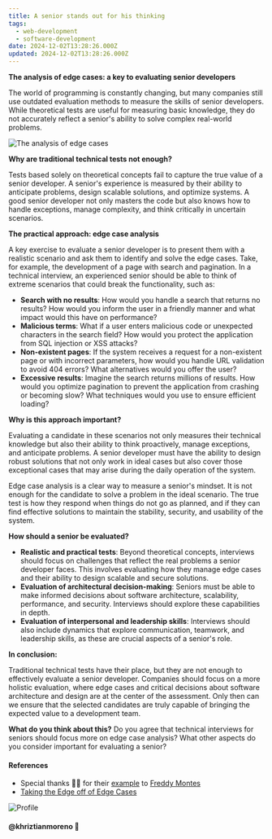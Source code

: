 ```yaml
---
title: A senior stands out for his thinking
tags:
  - web-development
  - software-development
date: 2024-12-02T13:28:26.000Z
updated: 2024-12-02T13:28:26.000Z
---
```


**The analysis of edge cases: a key to evaluating senior developers**

The world of programming is constantly changing, but many companies still use outdated evaluation methods to measure the skills of senior developers. While theoretical tests are useful for measuring basic knowledge, they do not accurately reflect a senior's ability to solve complex real-world problems.

![The analysis of edge cases](/posts/edge-cases.webp)

**Why are traditional technical tests not enough?**

Tests based solely on theoretical concepts fail to capture the true value of a senior developer. A senior's experience is measured by their ability to anticipate problems, design scalable solutions, and optimize systems. A good senior developer not only masters the code but also knows how to handle exceptions, manage complexity, and think critically in uncertain scenarios.

**The practical approach: edge case analysis**

A key exercise to evaluate a senior developer is to present them with a realistic scenario and ask them to identify and solve the edge cases. Take, for example, the development of a page with search and pagination. In a technical interview, an experienced senior should be able to think of extreme scenarios that could break the functionality, such as:

- **Search with no results**: How would you handle a search that returns no results? How would you inform the user in a friendly manner and what impact would this have on performance?
- **Malicious terms**: What if a user enters malicious code or unexpected characters in the search field? How would you protect the application from SQL injection or XSS attacks?
- **Non-existent pages**: If the system receives a request for a non-existent page or with incorrect parameters, how would you handle URL validation to avoid 404 errors? What alternatives would you offer the user?
- **Excessive results**: Imagine the search returns millions of results. How would you optimize pagination to prevent the application from crashing or becoming slow? What techniques would you use to ensure efficient loading?

**Why is this approach important?**

Evaluating a candidate in these scenarios not only measures their technical knowledge but also their ability to think proactively, manage exceptions, and anticipate problems. A senior developer must have the ability to design robust solutions that not only work in ideal cases but also cover those exceptional cases that may arise during the daily operation of the system.

Edge case analysis is a clear way to measure a senior's mindset. It is not enough for the candidate to solve a problem in the ideal scenario. The true test is how they respond when things do not go as planned, and if they can find effective solutions to maintain the stability, security, and usability of the system.

**How should a senior be evaluated?**

- **Realistic and practical tests**: Beyond theoretical concepts, interviews should focus on challenges that reflect the real problems a senior developer faces. This involves evaluating how they manage edge cases and their ability to design scalable and secure solutions.
- **Evaluation of architectural decision-making**: Seniors must be able to make informed decisions about software architecture, scalability, performance, and security. Interviews should explore these capabilities in depth.
- **Evaluation of interpersonal and leadership skills**: Interviews should also include dynamics that explore communication, teamwork, and leadership skills, as these are crucial aspects of a senior's role.

**In conclusion:**

Traditional technical tests have their place, but they are not enough to effectively evaluate a senior developer. Companies should focus on a more holistic evaluation, where edge cases and critical decisions about software architecture and design are at the center of the assessment. Only then can we ensure that the selected candidates are truly capable of bringing the expected value to a development team.

**What do you think about this?** Do you agree that technical interviews for seniors should focus more on edge case analysis? What other aspects do you consider important for evaluating a senior?

#### References

- Special thanks 🙏🏻 for their [example](https://x.com/fmontes/status/1863583811130343597) to [Freddy Montes](https://x.com/fmontes)
- [Taking the Edge off of Edge Cases](https://medium.com/swlh/taking-the-edge-off-of-edge-cases-7b3008d83a57)

![Profile](https://res.cloudinary.com/khriztianmoreno/image/upload/c_scale,w_148/v1591324337/KM-brand/stickers/sticker-3_2x.png)

#### @khriztianmoreno 🚀
